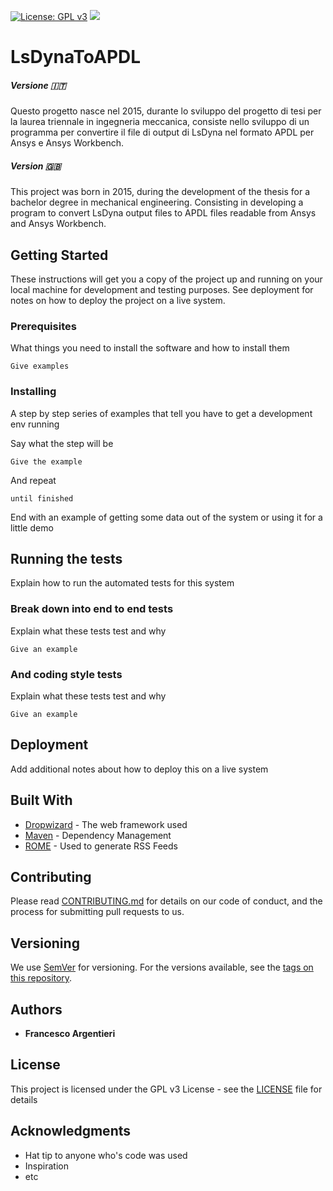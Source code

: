 [![License: GPL v3](https://img.shields.io/badge/License-GPL%20v3-blue.svg)](https://www.gnu.org/licenses/gpl-3.0)
![](https://img.shields.io/badge/Qt-5.9-brightgreen.svg)

# LsDynaToAPDL

##### Versione :it:

Questo progetto nasce nel 2015, durante lo sviluppo del progetto di tesi per la laurea triennale in ingegneria meccanica, consiste nello sviluppo di un programma per convertire il file di output di LsDyna nel formato APDL per Ansys e Ansys Workbench.

##### Version :uk:

This project was born in 2015, during the development of the thesis for a bachelor degree in mechanical engineering. Consisting in developing a program to convert LsDyna output files to APDL files readable from Ansys and Ansys Workbench.

## Getting Started

These instructions will get you a copy of the project up and running on your local machine for development and testing purposes. See deployment for notes on how to deploy the project on a live system.

### Prerequisites

What things you need to install the software and how to install them

```
Give examples
```

### Installing

A step by step series of examples that tell you have to get a development env running

Say what the step will be

```
Give the example
```

And repeat

```
until finished
```

End with an example of getting some data out of the system or using it for a little demo

## Running the tests

Explain how to run the automated tests for this system

### Break down into end to end tests

Explain what these tests test and why

```
Give an example
```

### And coding style tests

Explain what these tests test and why

```
Give an example
```

## Deployment

Add additional notes about how to deploy this on a live system

## Built With

* [Dropwizard](http://www.dropwizard.io/1.0.2/docs/) - The web framework used
* [Maven](https://maven.apache.org/) - Dependency Management
* [ROME](https://rometools.github.io/rome/) - Used to generate RSS Feeds

## Contributing

Please read [CONTRIBUTING.md](https://gist.github.com/PurpleBooth/b24679402957c63ec426) for details on our code of conduct, and the process for submitting pull requests to us.

## Versioning

We use [SemVer](http://semver.org/) for versioning. For the versions available, see the [tags on this repository](https://github.com/your/project/tags).

## Authors

* **Francesco Argentieri**

## License

This project is licensed under the GPL v3 License - see the [LICENSE](https://github.com/frank1789/LsDynaToAPDL/blob/master/LICENSE) file for details

## Acknowledgments

* Hat tip to anyone who's code was used
* Inspiration
* etc
